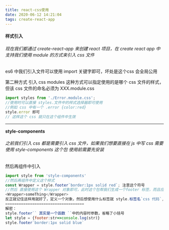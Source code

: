 ```yaml
---
title: react-css使用
date: 2020-06-12 14:21:04
tags: create-react-app
---
```


#### 样式引入 

###### 现在我们都通过 create-react-app 来创建 react 项目，在 create react app 中支持我们使用 module 的方式来引入 css 文件

es6 中我们引入文件可以使用 import 关键字即可，坏处是这个css 会全局公用

第二种方式 引入 css modules 这种方式可以指定使用的是哪个 css 文件的样式，但该 css 文件的命名必须为 XXX.module.css 

```javascript
import styles from './Error.module.css';
//使用时可以直接 styles.文件中的样式选择器即可使用
//例如 css 中有一个 .error {color:red}
style.error 即可
// 这样这个 css 就只在这个组件中生效
```

****

**style-components**

###### 之前我们引入 css 都是需要引入 css 文件，如果我们想要直接在 js 中写 css 需要使用 style-components 这个包 使用前需要先安装

然后再组件中引入

```javascript
import style from 'style-components'
//然后再组件中定义这个样式
const Wrapper = style.footer`border:1px solid red`; 注意这个符号
//然后 直接使用这个 Wrapper 对象即可，此时这个包帮我们生成一个footer 标签，而且应用了我们定义的css。
<Wrapper>someThing</Wrapper>
反正就记住这样用就好了，定义一个对象，然后想使用什么标签就 style.标签名`css 代码`,最后直接使用这个返回的对象即可，自动应用我们``中定义的样式
===================================
解密：
style.footer`` 其实是一个函数 ``中的内容时参数，省略了小括号
let style = {footer:str=>console.log(str)}
style.footer`border:1px solid blue`
```

